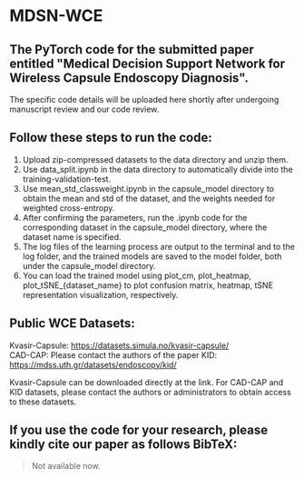 # MDSN-WCE

## The PyTorch code for the submitted paper entitled "Medical Decision Support Network for Wireless Capsule Endoscopy Diagnosis". 

The specific code details will be uploaded here shortly after undergoing manuscript review and our code review.

## Follow these steps to run the code:

1. Upload zip-compressed datasets to the data directory and unzip them.
2. Use data_split.ipynb in the data directory to automatically divide into the training-validation-test.
3. Use mean_std_classweight.ipynb in the capsule_model directory to obtain the mean and std of the dataset, and the weights needed for weighted cross-entropy.
4. After confirming the parameters, run the .ipynb code for the corresponding dataset in the capsule_model directory, where the dataset name is specified.
5. The log files of the learning process are output to the terminal and to the log folder, and the trained models are saved to the model folder, both under the capsule_model directory.
6. You can load the trained model using plot_cm, plot_heatmap, plot_tSNE_{dataset_name} to plot confusion matrix, heatmap, tSNE representation visualization, respectively.

## Public WCE Datasets:
Kvasir-Capsule: https://datasets.simula.no/kvasir-capsule/  
CAD-CAP: Please contact the authors of the paper
KID: https://mdss.uth.gr/datasets/endoscopy/kid/  

Kvasir-Capsule can be downloaded directly at the link. For CAD-CAP and KID datasets, please contact the authors or administrators to obtain access to these datasets.
## If you use the code for your research, please kindly cite our paper as follows BibTeX:
>Not available now.
